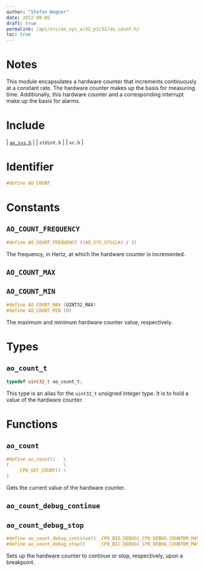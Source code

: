 ```yaml
---
author: "Stefan Wagner"
date: 2022-09-05
draft: true
permalink: /api/src/ao_sys_xc32_pic32/ao_count.h/
toc: true
---
```


# Notes

This module encapsulates a hardware counter that increments continuously at a constant rate. The hardware counter makes up the basis for measuring time. Additionally, this hardware counter and a corresponding interrupt make up the basis for alarms.

# Include

| [`ao_sys.h`](ao_sys.h.md) |
| `stdint.h` |
| `xc.h` |

# Identifier

```c
#define AO_COUNT
```

# Constants

## `AO_COUNT_FREQUENCY`

```c
#define AO_COUNT_FREQUENCY ((AO_SYS_SYSCLK) / 2)
```

The frequency, in Hertz, at which the hardware counter is incremented.

## `AO_COUNT_MAX`
## `AO_COUNT_MIN`

```c
#define AO_COUNT_MAX (UINT32_MAX)
#define AO_COUNT_MIN (0)
```

The maximum and minimum hardware counter value, respectively.

# Types

## `ao_count_t`

```c
typedef uint32_t ao_count_t;
```

This type is an alias for the `uint32_t` unsigned integer type. It is to hold a value of the hardware counter.

# Functions

## `ao_count`

```c
#define ao_count()   \
(                    \
    _CP0_GET_COUNT() \
)
```

Gets the current value of the hardware counter.

## `ao_count_debug_continue`
## `ao_count_debug_stop`

```c
#define ao_count_debug_continue() _CP0_BIS_DEBUG(_CP0_DEBUG_COUNTDM_MASK)
#define ao_count_debug_stop()     _CP0_BIC_DEBUG(_CP0_DEBUG_COUNTDM_MASK)
```

Sets up the hardware counter to continue or stop, respectively, upon a breakpoint.
